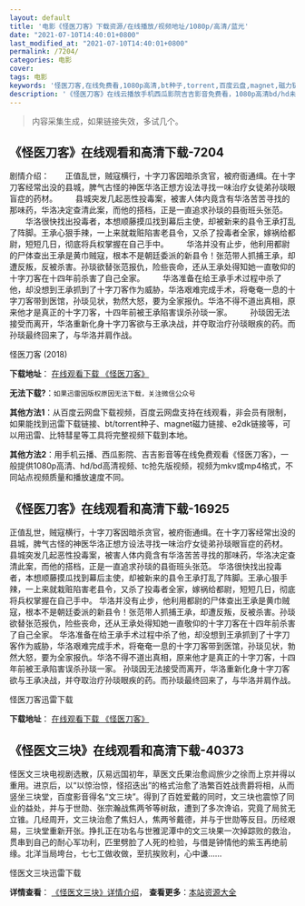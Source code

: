 ```yaml
---
layout: default
title: '电影《怪医刀客》下载资源/在线播放/视频地址/1080p/高清/蓝光'
date: "2021-07-10T14:40:01+0800"
last_modified_at: "2021-07-10T14:40:01+0800"
permalink: /7204/
categories: 电影
cover:
tags: 电影
keywords: '怪医刀客,在线免费看,1080p高清,bt种子,torrent,百度云盘,magnet,磁力链,迅雷下载资源'
description: '《怪医刀客》在线云播放手机西瓜影院吉吉影音免费看，1080p高清bd/hd未删减完整版和tc抢先枪版，mkv/mp4格式，附带bt/torrent种子、magnet/磁力链、百度云盘、网盘资源迅雷下载链接'
---
```


>内容采集生成，如果链接失效，多试几个。


## 《怪医刀客》在线观看和高清下载-7204

剧情介绍：　　正值乱世，贼寇横行，十字刀客因暗杀贪官，被府衙通缉。在十字刀客经常出没的县城，脾气古怪的神医华洛正想方设法寻找一味治疗女徒弟孙琰眼盲症的药材。 　　县城突发几起恶性投毒案，被害人体内竟含有华洛苦苦寻找的那味药，华洛决定查清此案，而他的搭档，正是一直追求孙琰的县衙班头张范。 　　华洛很快找出投毒者，本想顺藤摸瓜找到幕后主使，却被新来的县令王承打乱了阵脚。王承心狠手辣，一上来就栽赃陷害老县令，又杀了投毒者全家，嫁祸给都尉，短短几日，彻底将兵权掌握在自己手中。 　　华洛并没有止步，他利用都尉的尸体查出王承是黄巾贼寇，根本不是朝廷委派的新县令！张范带人抓捕王承，却遭反叛，反被杀害。孙琰欲替张范报仇，险些丧命，还从王承处得知她一直敬仰的十字刀客在十四年前杀害了自己全家。 　　华洛准备在给王承手术过程中杀了他，却没想到王承抓到了十字刀客作为威胁，华洛艰难完成手术，将奄奄一息的十字刀客带到医馆，孙琰见状，勃然大怒，要为全家报仇。华洛不得不道出真相，原来他才是真正的十字刀客，十四年前被王承陷害误杀孙琰一家。 　　孙琰因无法接受而离开，华洛重新化身十字刀客欲与王承决战，并夺取治疗孙琰眼疾的药。而孙琰最终回来了，与华洛并肩作战。


怪医刀客 (2018)

**下载地址**： [在线观看下载 《怪医刀客》](https://www.btbtdy.me/btdy/dy13388.html) 


**无法下载?**：`如果迅雷因版权原因无法下载，关注微信公众号 `

**其他方法1**：从百度云网盘下载视频，百度云网盘支持在线观看，非会员有限制，如果能找到迅雷下载链接、bt/torrent种子、magnet磁力链接、e2dk链接等，可以用迅雷、比特彗星等工具将完整视频下载到本地。

**其他方法2**：用手机云播、西瓜影院、吉吉影音等在线免费观看《怪医刀客》，一般提供1080p高清、hd/bd高清视频、tc抢先版视频，视频为mkv或mp4格式，不同站点视频质量和播放速度不同。


## 《怪医刀客》在线观看和高清下载-16925

正值乱世，贼寇横行，十字刀客因暗杀贪官，被府衙通缉。在十字刀客经常出没的县城，脾气古怪的神医华洛正想方设法寻找一味治疗女徒弟孙琰眼盲症的药材。 县城突发几起恶性投毒案，被害人体内竟含有华洛苦苦寻找的那味药，华洛决定查清此案，而他的搭档，正是一直追求孙琰的县衙班头张范。 华洛很快找出投毒者，本想顺藤摸瓜找到幕后主使，却被新来的县令王承打乱了阵脚。王承心狠手辣，一上来就栽赃陷害老县令，又杀了投毒者全家，嫁祸给都尉，短短几日，彻底将兵权掌握在自己手中。 华洛并没有止步，他利用都尉的尸体查出王承是黄巾贼寇，根本不是朝廷委派的新县令！张范带人抓捕王承，却遭反叛，反被杀害。孙琰欲替张范报仇，险些丧命，还从王承处得知她一直敬仰的十字刀客在十四年前杀害了自己全家。 华洛准备在给王承手术过程中杀了他，却没想到王承抓到了十字刀客作为威胁，华洛艰难完成手术，将奄奄一息的十字刀客带到医馆，孙琰见状，勃然大怒，要为全家报仇。华洛不得不道出真相，原来他才是真正的十字刀客，十四年前被王承陷害误杀孙琰一家。 孙琰因无法接受而离开，华洛重新化身十字刀客欲与王承决战，并夺取治疗孙琰眼疾的药。而孙琰最终回来了，与华洛并肩作战。


怪医刀客迅雷下载

**下载地址**： [在线观看下载 《怪医刀客》](https://www.993dy.com//vod-detail-id-31160.html) 


## 《怪医文三块》在线观看和高清下载-40373

怪医文三块电视剧选散，仄易远国初年，草医文氏果治愈阎旅少之徐而上京并得以重用。进京后，以“以惊治惊，怪招迭出”的格式治愈了浩繁百姓战贵爵将相，从而竖坐三块堂，百度影音得名&ldquo;文三块&rdquo;。得到了百姓爱戴的同时，文三块也震惊了同业的益处，并与于世勋、张宗瀚战焦两爷等树敌，遭到了多次谗谄，究竟了局贫无立锥。几经周开，文三块治愈了焦妇人，焦两爷戴德，并与于世勋等反目。历经艰易，三块堂重新开张。挣扎正在功名与世雅泥潭中的文三块果一次掉踪败的救治，贯串到自己的耐心军功利，匹里劈脸了人死的检验，与借是钟情他的紫玉再绝前缘。北洋当局垮台，七七工做收做，至抗挨败利，心中谦&hellip;…


怪医文三块迅雷下载

**详情查看**： [《怪医文三块》详情介绍](/movie/40373/)， **查看更多**：[本站资源大全](/movie/t/all/)

